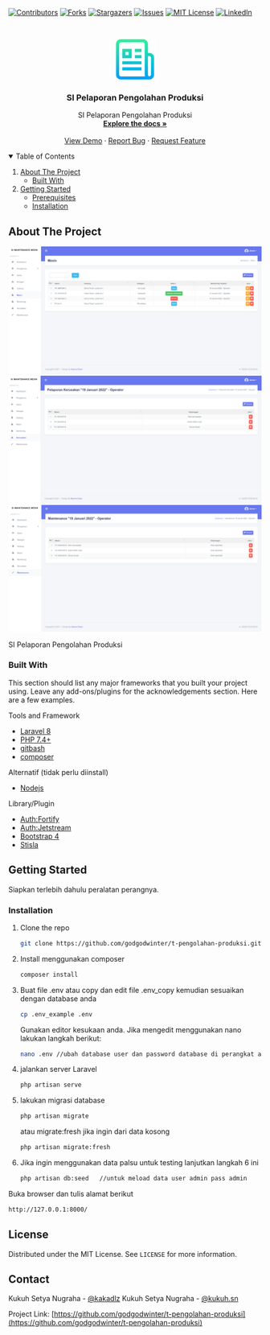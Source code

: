<!--
*** Thanks for checking out the Best-README-Template. If you have a suggestion
*** that would make this better, please fork the repo and create a pull request
*** or simply open an issue with the tag "enhancement".
*** Thanks again! Now go create something AMAZING! :D
-->



<!-- PROJECT SHIELDS -->
<!--
*** I'm using markdown "reference style" links for readability.
*** Reference links are enclosed in brackets [ ] instead of parentheses ( ).
*** See the bottom of this document for the declaration of the reference variables
*** for contributors-url, forks-url, etc. This is an optional, concise syntax you may use.
*** https://www.markdownguide.org/basic-syntax/#reference-style-links
-->
[![Contributors][contributors-shield]][contributors-url]
[![Forks][forks-shield]][forks-url]
[![Stargazers][stars-shield]][stars-url]
[![Issues][issues-shield]][issues-url]
[![MIT License][license-shield]][license-url]
[![LinkedIn][linkedin-shield]][linkedin-url]



<!-- PROJECT LOGO -->
<br />
<p align="center">
  <a href="https://github.com/godgodwinter/README-TEMPLATE-laravel">
    <img src="images/logo.png" alt="Logo" width="80" height="80">
  </a>

  <h3 align="center">SI Pelaporan Pengolahan Produksi</h3>

  <p align="center">
  SI Pelaporan Pengolahan Produksi
    <br />
    <a href="https://github.com/godgodwinter/t-pengolahan-produksi"><strong>Explore the docs »</strong></a>
    <br />
    <br />
    <a href="https://treatment.baemon.web.id/">View Demo</a>
    ·
    <a href="https://twitter.com/kakadlz">Report Bug</a>
    ·
    <a href="https://twitter.com/kakadlz">Request Feature</a>
  </p>
</p>



<!-- TABLE OF CONTENTS -->
<details open="open">
  <summary>Table of Contents</summary>
  <ol>
    <li>
      <a href="#about-the-project">About The Project</a>
      <ul>
        <li><a href="#built-with">Built With</a></li>
      </ul>
    </li>
    <li>
      <a href="#getting-started">Getting Started</a>
      <ul>
        <li><a href="#prerequisites">Prerequisites</a></li>
        <li><a href="#installation">Installation</a></li>
      </ul>
    </li>
  </ol>
</details>



<!-- ABOUT THE PROJECT -->
## About The Project

[![Product Name Screen Shot][product-screenshot-ss1]](https://github.com/godgodwinter/t-pengolahan-produksi)
[![Product Name Screen Shot][product-screenshot-ss2]](https://github.com/godgodwinter/t-pengolahan-produksi)
[![Product Name Screen Shot][product-screenshot-ss3]](https://github.com/godgodwinter/t-pengolahan-produksi)
<!-- [![Product Name Screen Shot][product-screenshot-ss4]](https://github.com/godgodwinter/t-pengolahan-produksi) -->
<!-- [![Product Name Screen Shot][product-screenshot-ss5]](https://github.com/godgodwinter/t-pengolahan-produksi) -->

SI Pelaporan Pengolahan Produksi

### Built With

This section should list any major frameworks that you built your project using. Leave any add-ons/plugins for the acknowledgements section. Here are a few examples.
<!-- * [Bootstrap](https://getbootstrap.com) -->
<!-- * [JQuery](https://jquery.com) -->
Tools and Framework
* [Laravel 8](https://laravel.com)
* [PHP 7.4+](https://php.net)
* [gitbash](https://git-scm.com/downloads)
* [composer](https://getcomposer.org/)


Alternatif (tidak perlu diinstall)
<!-- * [docker](https://www.docker.com/) -->
* [Nodejs](https://node.js)

Library/Plugin
* [Auth:Fortify](#)
* [Auth:Jetstream](#)
* [Bootstrap 4](https://getbootstrap.com/docs/4.0/getting-started/introduction/)
* [Stisla](https://github.com/stisla/stisla)


<!-- Fitur Utama
* [Menejemen Data Produk dan Treatment](#)
* [Menejemen Dokter](#)
* [Menejemen Member dan Penjadwalan Perawatan](#)
* [Pengingat SMS gateway](#) -->


<!-- Docker
* [mysql dan settings database](#)
* [phpmyadmin](#) -->


<!-- GETTING STARTED -->
## Getting Started

Siapkan terlebih dahulu peralatan perangnya.

<!-- ### Prerequisites

This is an example of how to list things you need to use the software and how to install them.
* npm
  ```sh
  npm install npm@latest -g
  ``` -->

### Installation

<!-- 1. Get a free API Key at [https://example.com](https://example.com) -->
1. Clone the repo
   ```sh
   git clone https://github.com/godgodwinter/t-pengolahan-produksi.git
   ```
2. Install menggunakan composer
   ```sh
   composer install
   ```
3. Buat file .env atau copy dan edit file .env_copy kemudian sesuaikan dengan database anda
   ```sh
   cp .env_example .env 
   ```
   Gunakan editor kesukaan anda. Jika mengedit menggunakan nano lakukan langkah berikut:

   ```sh
   nano .env //ubah database user dan password database di perangkat anda
   ```

4. jalankan server Laravel
   ```sh
   php artisan serve
   ```
5. lakukan migrasi database
   ```sh
   php artisan migrate
   ```
   atau migrate:fresh jika ingin dari data kosong
   ```sh
   php artisan migrate:fresh
   ```
6. Jika ingin menggunakan data palsu untuk testing lanjutkan langkah 6 ini
   ```sh
   php artisan db:seed   //untuk meload data user admin pass admin
   ```
   

   

Buka browser dan tulis alamat berikut
   
   ```sh
   http://127.0.0.1:8000/
   ```




<!-- LICENSE -->
## License

Distributed under the MIT License. See `LICENSE` for more information.



<!-- CONTACT -->
## Contact

Kukuh Setya Nugraha - [@kakadlz](https://twitter.com/kakadlz) 
Kukuh Setya Nugraha - [@kukuh.sn](https://www.instagram.com/kukuh.sn/) 

Project Link: [https://github.com/godgodwinter/t-pengolahan-produksi](https://github.com/godgodwinter/t-pengolahan-produksi)






<!-- MARKDOWN LINKS & IMAGES -->
<!-- https://www.markdownguide.org/basic-syntax/#reference-style-links -->
[contributors-shield]: https://img.shields.io/github/contributors/godgodwinter/t-pengolahan-produksi.svg?style=for-the-badge
[contributors-url]: https://github.com/godgodwinter/t-pengolahan-produksi/graphs/contributors
[forks-shield]: https://img.shields.io/github/forks/godgodwinter/t-pengolahan-produksi.svg?style=for-the-badge
[forks-url]: https://github.com/godgodwinter/t-pengolahan-produksi/network/members
[stars-shield]: https://img.shields.io/github/stars/godgodwinter/t-pengolahan-produksi.svg?style=for-the-badge
[stars-url]: https://github.com/godgodwinter/t-pengolahan-produksi/stargazers
[issues-shield]: https://img.shields.io/github/issues/godgodwinter/t-pengolahan-produksi.svg?style=for-the-badge
[issues-url]: https://github.com/godgodwinter/t-pengolahan-produksi/issues
[license-shield]: https://img.shields.io/github/license/godgodwinter/t-pengolahan-produksi.svg?style=for-the-badge
[license-url]: https://github.com/godgodwinter/t-pengolahan-produksi/blob/master/LICENSE.txt
[linkedin-shield]: https://img.shields.io/badge/-LinkedIn-black.svg?style=for-the-badge&logo=linkedin&colorB=555
[linkedin-url]: https://www.instagram.com/kukuh.sn/
[product-screenshot-ss1]: images/ss1.png
[product-screenshot-ss2]: images/ss2.png
[product-screenshot-ss3]: images/ss3.png
[product-screenshot-ss4]: images/ss4.png
[product-screenshot-ss5]: images/ss5.png
